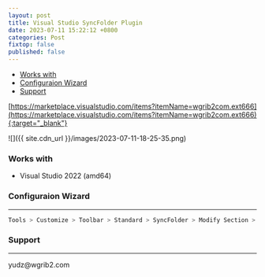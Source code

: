 ```yaml
---
layout: post
title: Visual Studio SyncFolder Plugin
date: 2023-07-11 15:22:12 +0800
categories: Post
fixtop: false
published: false
---
```


<!-- TOC -->

- [Works with](#works-with)
- [Configuraion Wizard](#configuraion-wizard)
- [Support](#support)

<!-- /TOC -->

[https://marketplace.visualstudio.com/items?itemName=wgrib2com.ext666](https://marketplace.visualstudio.com/items?itemName=wgrib2com.ext666){:target="_blank"}

![]({{ site.cdn_url }}/images/2023-07-11-18-25-35.png)

### Works with

- Visual Studio 2022 (amd64)

### Configuraion Wizard
<hr>

```c#
Tools > Customize > Toolbar > Standard > SyncFolder > Modify Section > Style > Image And Text
```


### Support
<hr>
yudz@wgrib2.com